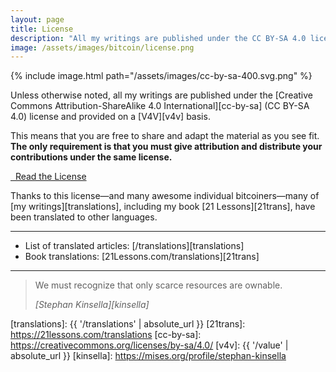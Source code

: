 ```yaml
---
layout: page
title: License
description: "All my writings are published under the CC BY-SA 4.0 license."
image: /assets/images/bitcoin/license.png
---
```


{% include image.html path="/assets/images/cc-by-sa-400.svg.png" %}

Unless otherwise noted, all my writings are published under the [Creative
Commons Attribution-ShareAlike 4.0 International][cc-by-sa] (CC BY-SA 4.0)
license and provided on a [V4V][v4v] basis.

This means that you are free to share and adapt the material as you see fit.
<strong>The only requirement is that you must give attribution and distribute
your contributions under the same license.</strong>

<div class="action-buttons">
  <div class="button button-blue button-large">
    <a href="https://creativecommons.org/licenses/by-sa/4.0/">
      &nbsp; Read the License
    </a>
  </div>
</div>

Thanks to this license—and many awesome individual bitcoiners—many of [my
writings][translations], including my book [21 Lessons][21trans], have been
translated to other languages.

---

* List of translated articles: [/translations][translations]
* Book translations: [21Lessons.com/translations][21trans]

---

> We must recognize that only scarce resources are ownable.
>
> <cite>[Stephan Kinsella][kinsella]</cite>

[translations]: {{ '/translations' | absolute_url }}
[21trans]: https://21lessons.com/translations
[cc-by-sa]: https://creativecommons.org/licenses/by-sa/4.0/
[v4v]: {{ '/value' | absolute_url }}
[kinsella]: https://mises.org/profile/stephan-kinsella
